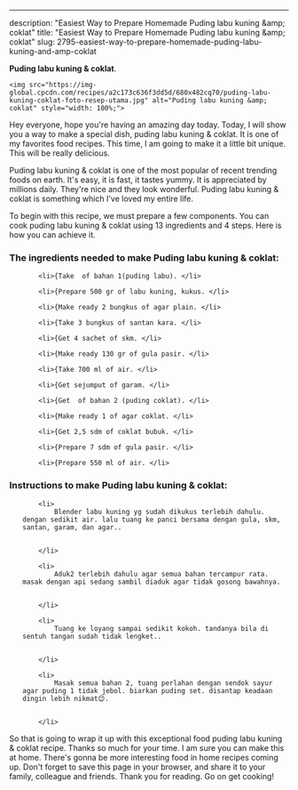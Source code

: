 ---
description: "Easiest Way to Prepare Homemade Puding labu kuning &amp;amp; coklat"
title: "Easiest Way to Prepare Homemade Puding labu kuning &amp;amp; coklat"
slug: 2795-easiest-way-to-prepare-homemade-puding-labu-kuning-and-amp-coklat

<p>
	<strong>Puding labu kuning &amp; coklat</strong>. 
	
</p>
<p>
	
	<img src="https://img-global.cpcdn.com/recipes/a2c173c636f3dd5d/680x482cq70/puding-labu-kuning-coklat-foto-resep-utama.jpg" alt="Puding labu kuning &amp; coklat" style="width: 100%;">
	
	
</p>
<p>
	Hey everyone, hope you're having an amazing day today. Today, I will show you a way to make a special dish, puding labu kuning &amp; coklat. It is one of my favorites food recipes. This time, I am going to make it a little bit unique. This will be really delicious.
</p>
	
<p>
	Puding labu kuning &amp; coklat is one of the most popular of recent trending foods on earth. It's easy, it is fast, it tastes yummy. It is appreciated by millions daily. They're nice and they look wonderful. Puding labu kuning &amp; coklat is something which I've loved my entire life.
</p>
<p>
	
</p>

<p>
To begin with this recipe, we must prepare a few components. You can cook puding labu kuning &amp; coklat using 13 ingredients and 4 steps. Here is how you can achieve it.
</p>

<h3>The ingredients needed to make Puding labu kuning &amp; coklat:</h3>

<ol>
	
		<li>{Take  of bahan 1(puding labu). </li>
	
		<li>{Prepare 500 gr of labu kuning, kukus. </li>
	
		<li>{Make ready 2 bungkus of agar plain. </li>
	
		<li>{Take 3 bungkus of santan kara. </li>
	
		<li>{Get 4 sachet of skm. </li>
	
		<li>{Make ready 130 gr of gula pasir. </li>
	
		<li>{Take 700 ml of air. </li>
	
		<li>{Get sejumput of garam. </li>
	
		<li>{Get  of bahan 2 (puding coklat). </li>
	
		<li>{Make ready 1 of agar coklat. </li>
	
		<li>{Get 2,5 sdm of coklat bubuk. </li>
	
		<li>{Prepare 7 sdm of gula pasir. </li>
	
		<li>{Prepare 550 ml of air. </li>
	
</ol>
<p>
	
</p>

<h3>Instructions to make Puding labu kuning &amp; coklat:</h3>

<ol>
	
		<li>
			Blender labu kuning yg sudah dikukus terlebih dahulu. dengan sedikit air. lalu tuang ke panci bersama dengan gula, skm, santan, garam, dan agar..
			
			
		</li>
	
		<li>
			Aduk2 terlebih dahulu agar semua bahan tercampur rata. masak dengan api sedang sambil diaduk agar tidak gosong bawahnya.
			
			
		</li>
	
		<li>
			Tuang ke loyang sampai sedikit kokoh. tandanya bila di sentuh tangan sudah tidak lengket..
			
			
		</li>
	
		<li>
			Masak semua bahan 2, tuang perlahan dengan sendok sayur agar puding 1 tidak jebol. biarkan puding set. disantap keadaan dingin lebih nikmat😊.
			
			
		</li>
	
</ol>

<p>
	
</p>

<p>
	So that is going to wrap it up with this exceptional food puding labu kuning &amp; coklat recipe. Thanks so much for your time. I am sure you can make this at home. There's gonna be more interesting food in home recipes coming up. Don't forget to save this page in your browser, and share it to your family, colleague and friends. Thank you for reading. Go on get cooking!
</p>
